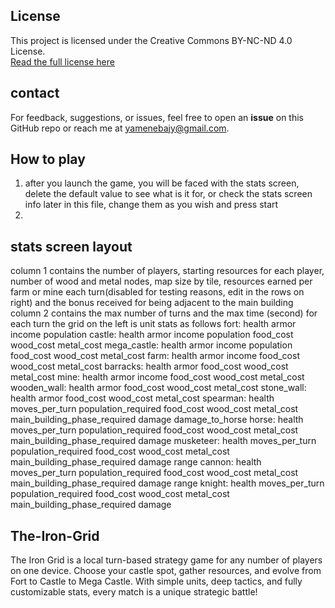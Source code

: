 
## License
This project is licensed under the Creative Commons BY-NC-ND 4.0 License.  
[Read the full license here](https://creativecommons.org/licenses/by-nc-nd/4.0/)

## contact
For feedback, suggestions, or issues, feel free to open an **issue** on this GitHub repo or reach me at yamenebajy@gmail.com.

## How to play
1) after you launch the game, you will be faced with the stats screen, delete the default value to see what is it for, or check the stats screen info later in this file, change them as you wish and press start
2) 

## stats screen layout
column 1 contains the number of players, starting resources for each player, number of wood and metal nodes, map size by tile, resources earned per farm or mine each turn(disabled for testing reasons, edit in the rows on right) and the bonus received for being adjacent to the main building
column 2 contains the max number of turns and the max time (second) for each turn
the grid on the left is unit stats as follows
fort: health armor income population
castle: health armor income population food_cost wood_cost metal_cost
mega_castle: health armor income population food_cost wood_cost metal_cost
farm: health armor income food_cost wood_cost metal_cost
barracks: health armor food_cost wood_cost metal_cost
mine: health armor income food_cost wood_cost metal_cost
wooden_wall: health armor food_cost wood_cost metal_cost
stone_wall: health armor food_cost wood_cost metal_cost
spearman: health moves_per_turn population_required food_cost wood_cost metal_cost main_building_phase_required damage damage_to_horse
horse: health moves_per_turn population_required food_cost wood_cost metal_cost main_building_phase_required damage 
musketeer: health moves_per_turn population_required food_cost wood_cost metal_cost main_building_phase_required damage range
cannon: health moves_per_turn population_required food_cost wood_cost metal_cost main_building_phase_required damage range
knight: health moves_per_turn population_required food_cost wood_cost metal_cost main_building_phase_required damage 






## The-Iron-Grid
The Iron Grid is a local turn-based strategy game for any number of players on one device. Choose your castle spot, gather resources, and evolve from Fort to Castle to Mega Castle. With simple units, deep tactics, and fully customizable stats, every match is a unique strategic battle!
